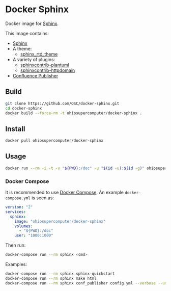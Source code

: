 # Docker Sphinx

Docker image for [Sphinx](http://www.sphinx-doc.org/en/stable/).

This image contains:

- [Sphinx](http://www.sphinx-doc.org/en/stable/)
- A theme:
  - [sphinx_rtd_theme](https://github.com/rtfd/sphinx_rtd_theme)
- A variety of plugins:
  - [sphinxcontrib-plantuml](https://pypi.python.org/pypi/sphinxcontrib-plantuml)
  - [sphinxcontrib-httpdomain](https://pypi.python.org/pypi/sphinxcontrib-httpdomain)
- [Confluence Publisher](https://github.com/Arello-Mobile/confluence-publisher)

## Build

```sh
git clone https://github.com/OSC/docker-sphinx.git
cd docker-sphinx
docker build --force-rm -t ohiosupercomputer/docker-sphinx .
```

## Install

```sh
docker pull ohiosupercomputer/docker-sphinx
```

## Usage

```sh
docker run --rm -i -t -v "${PWD}:/doc" -u "$(id -u):$(id -g)" ohiosupercomputer/docker-sphinx <cmd>
```

### Docker Compose

It is recommended to use [Docker Compose](https://docs.docker.com/compose/). An
example `docker-compose.yml` is seen as:

```yaml
version: "2"
services:
  sphinx:
    image: "ohiosupercomputer/docker-sphinx"
    volumes:
      - "${PWD}:/doc"
    user: "1000:1000"
```

Then run:

```sh
docker-compose run --rm sphinx <cmd>
```

Examples:

```sh
docker-compose run --rm sphinx sphinx-quickstart
docker-compose run --rm sphinx make html
docker-compose run --rm sphinx conf_publisher config.yml --verbose --url https://tv2cms.atlassian.net/wiki --auth <confluence auth> --force
```
